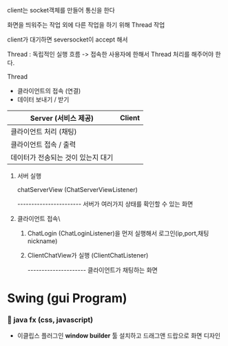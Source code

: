 client는 socket객체를 만들어 통신을 한다

화면을 띄워주는 작업 외에 다른 작업을 하기 위해 Thread 작업



client가 대기하면 seversocket이 accept 해서 

Thread : 독립적인 실행 흐름 -> 접속한 사용자에 한해서 Thread 처리를 해주어야 한다.

Thread 

* 클라이언트의 접속 (연결)
* 데이터 보내기 / 받기



| Server (서비스 제공)               | Client |
| ---------------------------------- | ------ |
| 클라이언트 처리 (채팅)             |        |
| 클라이언트 접속 / 출력             |        |
| 데이터가 전송되는 것이 있는지 대기 |        |

1. 서버 실행

   chatServerView (ChatServerViewListener)

   ----------------------- 서버가 여러가지 상태를 확인할 수 있는 화면

2. 클라이언트 접속\

   1. ChatLogin (ChatLoginListener)을 먼저 실행해서 로그인(ip,port,채팅 nickname)

   2. ClientChatView가 실행 (ClientChatListener)

       ---------------------  클라이언트가 채팅하는 화면



# Swing (gui Program)

### :panda_face: java fx (css, javascript)

* 이클립스 플러그인 **window builder** 툴 설치하고 드래그앤 드랍으로 화면 디자인

